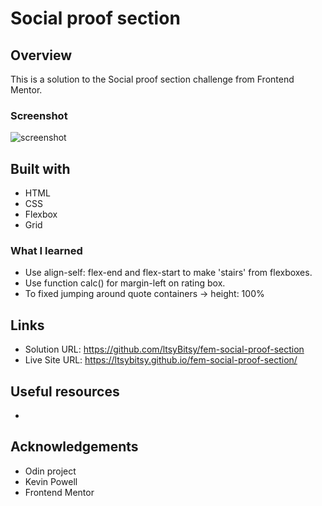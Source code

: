# Social proof section

 
## Overview

This is a solution to the Social proof section challenge from Frontend Mentor.

### Screenshot

![screenshot](https://github.com/ltsyBitsy/fem-social-proof-section/blob/main/images/screenshot.jpg)

## Built with

  * HTML
  * CSS
  * Flexbox
  * Grid

### What I learned

* Use align-self: flex-end and flex-start to make 'stairs' from flexboxes.
* Use function calc() for margin-left on rating box.
* To fixed jumping around quote containers -> height: 100%

## Links

* Solution URL: https://github.com/ltsyBitsy/fem-social-proof-section
* Live Site URL: https://ltsybitsy.github.io/fem-social-proof-section/

## Useful resources

* 

## Acknowledgements

* Odin project
* Kevin Powell
* Frontend Mentor